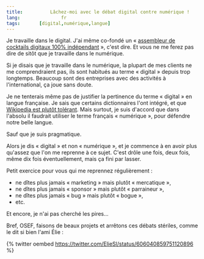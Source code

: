 ```yaml
---
title:			Lâchez-moi avec le débat digital contre numérique !
lang:				fr
tags:       [digital,numérique,langue]
---
```


Je travaille dans le digital. J'ai même co-fondé un « [assembleur de cocktails digitaux 100% indépendant](http://clever-age.com) », c'est dire. Et vous ne me ferez pas dire de sitôt que je travaille dans le numérique.

Si je disais que je travaille dans le numérique, la plupart de mes clients ne me comprendraient pas, ils sont habitués au terme « digital » depuis trop longtemps. Beaucoup sont des entreprises avec des activités à l'international, ça joue sans doute.

Je ne tenterais même pas de justifier la pertinence du terme « digital » en langue française. Je sais que certains dictionnaires l'ont intégré, et que [Wikipedia est plutôt tolérant](http://fr.wikipedia.org/wiki/Num%C3%A9rique#.C2.AB_Num.C3.A9rique_.C2.BB_et_.C2.AB_digital_.C2.BB). Mais surtout, je suis d'accord que dans l'absolu il faudrait utiliser le terme français « numérique », pour défendre notre belle langue.

Sauf que je suis pragmatique.

Alors je dis « digital » et non « numérique », et je commence à en avoir plus qu'assez que l'on me reprenne à ce sujet. C'est drôle une fois, deux fois, même dix fois éventuellement, mais ça fini par lasser.

Petit exercice pour vous qui me reprennez régulièrement :

- ne dîtes plus jamais « marketing » mais plutôt « mercatique »,
- ne dîtes plus jamais « sponsor » mais plutôt « parraineur »,
- ne dîtes plus jamais « bug » mais plutôt « bogue »,
- etc.

Et encore, je n'ai pas cherché les pires…

Bref, OSEF, faisons de beaux projets et arrêtons ces débats stériles, comme le dit si bien l'ami Élie :

{% twitter oembed https://twitter.com/ElieSl/status/606040859751120896 %}

